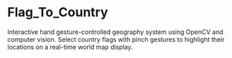 # Flag_To_Country
Interactive hand gesture-controlled geography system using OpenCV and computer vision. Select country flags with pinch gestures to highlight their locations on a real-time world map display.
